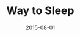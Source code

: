 ---
title: Way to Sleep
articlename: >-
  Web-Based Access to Positive Airway Pressure Usage with or without an Initial Financial Incentive Improves Treatment Use in Patients with Obstructive Sleep Apnea
date: 2015-08-01
summary: >-
  Positive airway pressure adherence is significantly improved by giving patients Web access to information about their use of the treatment. Inclusion of a financial incentive in the first week had no additive effect in improving adherence.
authors: >-
  Samuel T. Kuna, MD;  David Shuttleworth  Luqi Chi, MD;  Sharon Schutte-Rodin, MD; Eliot Friedman, MD; Hengyi Guo;  Sandeep Dhand, MD;  Lin Yang, MS; Jingsan Zhu, MS, MBA;  Scarlett L. Bellamy, ScD;  Kevin G. Volpp, MD, PhD; David A. Asch, MD, MBA
source: 'https://academic.oup.com/sleep/article/38/8/1229/2417958'
journal: Sleep
---